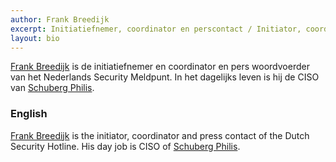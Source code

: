 ```yaml
---
author: Frank Breedijk
excerpt: Initiatiefnemer, coordinator en perscontact / Initiator, coordinator and press contact
layout: bio
---
```


[Frank Breedijk](https://www.linkedin.com/in/seccubus/) is de initiatiefnemer en coordinator en pers woordvoerder van het Nederlands Security Meldpunt. In het dagelijks leven is hij de CISO van [Schuberg Philis](https://www.schubergphilis.com).

### English

[Frank Breedijk](https://www.linkedin.com/in/seccubus/) is the initiator, coordinator and press contact of the Dutch Security Hotline. His day job is CISO of [Schuberg Philis](https://www.schubergphilis.com).

